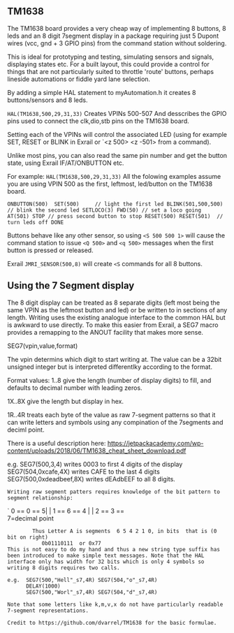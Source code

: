 ## TM1638 ##

The TM1638 board provides a very cheap way of implementing 8 buttons, 8 leds and an 8 digit 7segment display in a package requiring just 5 Dupont wires (vcc, gnd + 3 GPIO pins) from the command station without soldering.


This is ideal for prototyping and testing, simulating sensors and signals, displaying states etc. For a built layout, this could provide a control for things that are not particularly suited to throttle 'route' buttons, perhaps lineside automations or fiddle yard lane selection.  

By adding a simple HAL statement to myAutomation.h it creates 8 buttons/sensors and 8 leds.

`HAL(TM1638,500,29,31,33)`
Creates VPINs 500-507 And desscribes the GPIO pins used to connect the clk,dio,stb pins on the TM1638 board. 

Setting each of the VPINs will control the associated LED (using for example SET, RESET or BLINK in Exrail or `<z 500> <z -501>  from a command).

Unlike most pins, you can also read the same pin number and get the button state, using Exrail IF/AT/ONBUTTON etc.

For example:
`
HAL(TM1638,500,29,31,33)
`
All the folowing examples assume you are using VPIN 500 as the first, leftmost,  led/button on the TM1638 board.

 
`ONBUTTON(500) 
  SET(500)     // light the first led
  BLINK(501,500,500) // blink the second led
  SETLOCO(3) FWD(50) // set a loco going   
  AT(501) STOP // press second button to stop
  RESET(500) RESET(501)  // turn leds off
  DONE
`

Buttons behave like any other sensor, so using `<S 500 500 1>`  will cause the command station to issue `<Q 500>` and `<q 500>` messages when the first button is pressed or released.

Exrail `JMRI_SENSOR(500,8)` will create `<S` commands for all 8 buttons.  

## Using the 7 Segment display ##

The 8 digit display can be treated as 8 separate digits (left most being the same VPIN as the leftmost button and led) or be written to in sections of any length. Writing uses the existing analogue interface to the common HAL but is awkward to use directly.  To make this easier from Exrail, a SEG7 macro provides a remapping to the ANOUT facility that makes more sense. 

SEG7(vpin,value,format)

The vpin determins which digit to start writing at. 
The value can be a 32bit unsigned integer but is interpreted differentlky according to the format.

Format values:
 1..8  give the length (number of display digits) to fill, and defaults to decimal number with leading zeros.

 1X..8X give the length but display in hex.

 1R..4R treats each byte of the value as raw 7-segment patterns so that it can write letters and symbols using any compination of the 7segments and deciml point.

 There is a useful description here:
 https://jetpackacademy.com/wp-content/uploads/2018/06/TM1638_cheat_sheet_download.pdf


 e.g.  SEG7(500,3,4)
        writes 0003 to first 4 digits of the display
       SEG7(504,0xcafe,4X)
        writes CAFE to the last 4 digits
       SEG7(500,0xdeadbeef,8X) 
        writes dEAdbEEF to all 8 digits. 

    Writing raw segment patters requires knowledge of the bit pattern to segment relationship:
`      0
    == 0 ==
   5|     | 1
    == 6 ==
  4 |     | 2
    == 3 ==  
            7=decimal point

            Thus Letter A is segments  6 5 4 2 1 0, in bits  that is (0 bit on right)          
               0b01110111  or 0x77
    This is not easy to do my hand and thus a new string type suffix has been introduced to make simple text messages. Note that the HAL interface only has width for 32 bits which is only 4 symbols so writing 8 digits requires two calls.

    e.g.  SEG7(500,"Hell"_s7,4R) SEG7(504,"o"_s7,4R)
          DELAY(1000)
          SEG7(500,"Worl"_s7,4R) SEG7(504,"d"_s7,4R)

    Note that some letters like k,m,v,x do not have particularly readable 7-segment representations. 
                     
    Credit to https://github.com/dvarrel/TM1638 for the basic formulae.


